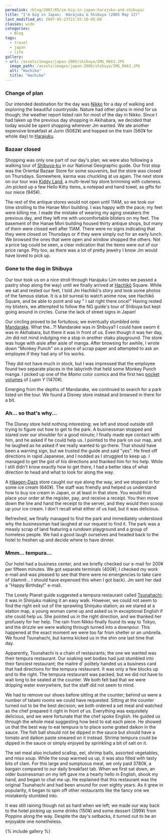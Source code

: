 ```yaml
---
permalink: /blog/2007/05/im-big-in-japan-harajuku-and-shibuya/
title: "I'm big in Japan:  Harajuku & Shibuya (2005 May 12)"
last_modified_at: 2007-05-23T21:55:10-05:00
classes: wide
categories:
  - Blog
tags:
  - travel
  - japan
  - life
gallery:
- url: /assets/images/japan-2005/shibuya/IMG_0663.JPG
  image_path: /assets/images/japan-2005/shibuya/IMG_0663.JPG
  alt: "Hachiko"
  title: "Hachiko"
---
```


### Change of plan

Our intended destination for the day was [Nikko](http://en.wikipedia.org/wiki/Nikko) for a day of walking and exploring
the beautiful countryside.  Nature had other plans in mind for us though; the weather report listed rain for most of the
day in Nikko.  Since I had taken up the previous day shopping in Akihabara, we decided that today would be spent shopping
wherever Jm wanted.  We ate another expensive breakfast at Jurin (5082&yen;) and hopped on the train (560&yen; for whole day)
to [Harajuku](http://en.wikipedia.org/wiki/Harajuku).

### Bazaar closed

Shopping was only one part of our day's plan; we were also following a walking tour of [Shibuya-ku](http://en.wikipedia.org/wiki/Shibuya-ku%2C_Tokyo)
in our National Geographic guide.  Our first stop was the Oriental Bazaar Store for some souvenirs, but the store was
closed on Thursdays.  Somewhere, karma was chuckling at us again.  The next store on our tour was [Kiddy Land](http://www.kiddyland.co.jp/),
a multi-level toy store brimming with cuteness.  Jm picked up a few Hello Kitty items, a notepad and hand towel, as
gifts for our niece (945&yen;).

The rest of the antique stores would not open until 11AM, so we took our time strolling to the Hanae Mori building.  I
was happy with the pace; my feet were killing me.  I made the mistake of wearing my aging sneakers the previous day, and
they left me with uncomfortable blisters on my feet.  The basement of the Hanae Mori building housed thirty antique shops,
but many of them were closed well after 11AM.  There were no signs indicating that they were closed on Thursdays or if
they were simply out for an early lunch.  We browsed the ones that were open and window shopped the others.  Not a price
tag could be seen, a clear indication that the items were out of our price range.  Pity too, as there was a lot of pretty
jewelry I know Jm would have loved to pick up.

### Gone to the dog in Shibuya

Our tour took us on a nice stroll through Harajuku (Jm notes we passed a pastry shop along the way) until we finally
arrived at [Hachikō](http://en.wikipedia.org/wiki/Hachik%C5%8D) Square.  While we sat and rested our feet, I told Jm
Hachikō's story and took some photos of the famous statue.  It is a bit surreal to watch anime now, see Hachikō Square,
and be able to point and say &quot; I sat right there once!&quot;  Having rested my blisters, we attempted to follow
the NG guide's tour of Shibuya but kept going around in circles.  Curse the lack of street signs in Japan!

Our circling proved to be fortuitous; we eventually stumbled onto [Mandarake](http://www.mandarake.co.jp/).  What the...?!
Mandarake was in Shibuya?  I could have sworn it was in Akihabara, but there it was in front of us.  Even though it was
her day, Jm did not mind indulging me a stop in another otaku playground.  The store was huge with aisle after aisle of
manga.  After browsing for awhile, I wrote down &quot;Monkey Punch&quot; on a piece of scrap paper and attempted to ask
an employee if they had any of his works.

They did not have much in stock, but I was impressed that the employee found two separate places in the labyrinth that
held some Monkey Punch manga.  I picked up one of the _Mamo_ color comics and the first two [pocket volumes](https://www.lupinencyclopedia.com/manga) of _Lupin Y_ (1470&yen;).

Emerging from the depths of Mandarake, we continued to search for a park listed on the tour.  We found a Disney store
instead and browsed in there for a bit.

### Ah... so that's why...

The Disney store held nothing interesting; we left and stood outside still trying to figure out how to get to the park.
A businessman stopped and stared over our shoulder for a good minute; I finally made eye contact with him, and he asked
if he could help us.  I pointed to the park on our map, and he laughed as he asked if we really wanted to go there.
That should have been a warning sign, but we trusted the guide and said &quot;yes&quot;.  He fired off directions in
rapid Japanese, and I nodded as I struggled to keep up.  I managed to get the gist of his directions and thanked him for
his help.  While I still didn't know exactly how to get there, I had a better idea of what direction to head and what to
look for along the way.

A [H&auml;agen-Dazs](http://en.wikipedia.org/wiki/Haagen_Daaz) store caught our eye along the way, and we stopped in for
some ice cream (640&yen;).  The staff was friendly and helped us understand how to buy ice cream in Japan, or at least
in that store.  You would first place your order at the register, pay, and receive a receipt.  You then move down the
line and hand the receipt to the server, and they would then scoop up your ice cream.  I don't recall what either of us
had, but it was delicious.

Refreshed, we finally managed to find the park and immediately understood why the businessman had laughed at our request
to find it.  The park was a measly scrap of land featuring a rundown playground and a group of homeless people.  We had
a good laugh ourselves and headed back to the hotel to freshen up and decide where to have dinner.

### Mmm... tempura...

Our hotel had a business center, and we briefly checked our e-mail for 200&yen; per fifteen minutes.  We got separate
terminals (400&yen;); I checked my work e-mail and was pleased to see that there were no emergencies to take care of
(damnit... I should have expensed this when I got back).  Jm sent her dad a &quot;Happy Birthday!&quot; e-mail.

The Lonely Planet guide suggested a tempura restaurant called [Tsunahachi](http://www.tunahachi.co.jp/); it was in
Shinjuku making it an easy walk.  However, we could not seem to find the right exit out of the sprawling Shinjuku
station; as we stared at a station map, a young woman came up and asked us in exceptional English if she could help us.
She pointed us in the right direction, and we thanked her profusely for her help.  The rain from Nikko finally found
its way to Tokyo, and the drizzle we were walking through turned into a downpour.  This happened at the exact moment we
were too far from shelter or an umbrella.  We found Tsunahachi, but karma kicked us in the shin one last time that day.

Apparently, Tsunahachi is a chain of restaurants; the one we wanted was their tempura restaurant. Our soaking wet bodies
had just stumbled into their fanciest restaurant; the maitre d' politely handed us a business card that had directions
for the tempura restaurant.  It was only a few blocks up and to the right.  The tempura restaurant was packed, but we
did not have to wait long to be seated at the counter.  We both felt bad that we were dripping water everywhere, but
the staff did not seem to mind.

We had to remove our shoes before sitting at the counter; behind us were a number of tatami rooms we could have
requested.  Sitting at the counter turned out to be the best decision; we both ordered a set meal and watched as the
chef prepared it right in front of us.  Everything was exquisitely delicious, and we were fortunate that the chef spoke
English.  He guided us through the whole meal suggesting how best to eat each piece.  He showed us that the best way to
eat tempura is to place some grated daikon in the sauce.  The fish ball should not be dipped in the sauce but should
have a tomato and daikon paste smeared on it instead.  Shrimp tempura could be dipped in the sauce or simply enjoyed by
sprinkling a bit of salt on it.

The set meal also included scallop, eel, shrimp balls, assorted vegetables, and miso soup.  While the soup warmed us up,
it was also filled with tasty bits of clam.  For this large and sumptuous meal, we only paid 3780&yen;, a bargain compared
to our daily breakfast tab.  When we first sat down, an older businessman on my left gave me a hearty hello in English,
shook my hand, and began to chat me up.  He explained that this restaurant was the original Tsunahachi and had been
around for over eighty years.  As it grew in popularity, it began to spin off other restaurants like the fancy one we
mistakenly stumbled into.

It was still raining though not as hard when we left; we made our way back to the hotel picking up some drinks (150&yen;)
and some dessert (399&yen;) from Poppins along the way.  Despite the day's setbacks, it turned out to be an enjoyable
one nonetheless.

{% include gallery %}